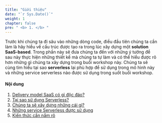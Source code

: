 ```yaml
---
title: "Giới thiệu"
date: "`r Sys.Date()`"
weight: 1
chapter: false
pre: " <b> 1. </b> "
---
```


Trước khi chúng ta đi sâu vào những dòng code, điều đầu tiên chúng ta cần làm là hãy hiểu về cấu trúc được tạo ra trong lúc xây dựng một **solution SaaS-based**. Trong phần này sẽ đưa chúng ta đến với những ý tưởng để sau này thực hiện những thiết kế mà chúng ta tự làm và có thể hiểu được rõ hơn những gì chúng ta xây dựng trong buổi workshop này.
Chúng ta sẽ cùng tìm hiểu tại sao **serverless** lại phù hợp để sử dụng trong mô hình này và những service serverless nào được sử dụng trong suốt buổi workshop.

#### Nội dung

1.  [Delivery model SaaS có gì độc đáo?](1.1-whatsaas/)
2.  [Tại sao sử dụng Serverless?](1.2-whyserverless/)
3.  [Chúng ta sẽ xây dựng những cái gì?](1.3-whatbuild/)
4.  [Những service Serverless được sử dụng](1.4-serverlessused/)
5.  [Kiến thức cần nắm rõ](1.5-prior/)
